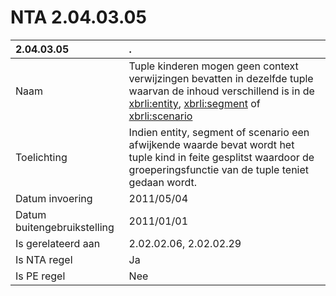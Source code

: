 # NTA 2.04.03.05

 2.04.03.05 | . 
 :--- | :--- 
 Naam | Tuple kinderen mogen geen context verwijzingen bevatten in dezelfde tuple waarvan de inhoud verschillend is in de <xbrli:entity>, <xbrli:segment> of <xbrli:scenario> 
 Toelichting | Indien entity, segment of scenario een afwijkende waarde bevat wordt het tuple kind in feite gesplitst waardoor de groeperingsfunctie van de tuple teniet gedaan wordt. 
 Datum invoering | 2011/05/04 
 Datum buitengebruikstelling | 2011/01/01 
 Is gerelateerd aan | 2.02.02.06, 2.02.02.29 
 Is NTA regel | Ja 
 Is PE regel | Nee 
